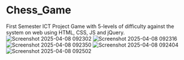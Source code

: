 # Chess_Game
First Semester ICT Project 
Game with 5-levels of difficulty against the system on web using HTML, CSS, JS and jQuery.
![Screenshot 2025-04-08 092302](https://github.com/user-attachments/assets/07f67a41-db87-4420-a3b0-2c0b09aaecde)
![Screenshot 2025-04-08 092316](https://github.com/user-attachments/assets/175f4c97-70b9-4b8e-8531-6300beddfeba)
![Screenshot 2025-04-08 092350](https://github.com/user-attachments/assets/d32e49d9-7da5-40b5-ad9f-aeddf0dd74ec)
![Screenshot 2025-04-08 092404](https://github.com/user-attachments/assets/a83f575e-a72f-4118-abe8-887b6f62ef9b)
![Screenshot 2025-04-08 092502](https://github.com/user-attachments/assets/0b397d78-1098-4b0d-8a7a-0703cb0da325)
